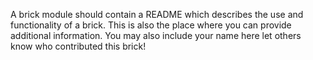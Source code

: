 A brick module should contain a README which describes the use and functionality of a brick. This is also the place where you can provide additional information. You may also include your name here let others know who contributed this brick!